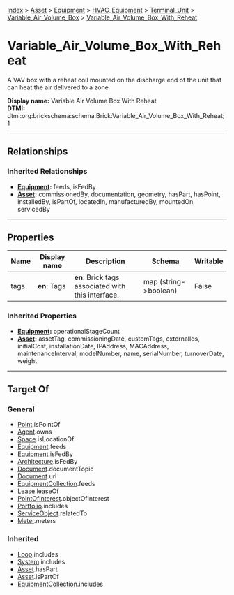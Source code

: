 [Index](../../../../../index.md) > [Asset](../../../../Asset.md) > [Equipment](../../../Equipment.md) > [HVAC_Equipment](../../HVAC_Equipment.md) > [Terminal_Unit](../Terminal_Unit.md) > [Variable_Air_Volume_Box](Variable_Air_Volume_Box.md) > [Variable_Air_Volume_Box_With_Reheat](#)
# Variable_Air_Volume_Box_With_Reheat

A VAV box with a reheat coil mounted on the discharge end of the unit that can heat the air delivered to a zone


**Display name:** Variable Air Volume Box With Reheat<br />
**DTMI:** dtmi:org:brickschema:schema:Brick:Variable_Air_Volume_Box_With_Reheat;1

---

## Relationships

### Inherited Relationships
* **[Equipment](../../../Equipment.md):** feeds, isFedBy
* **[Asset](../../../../Asset.md):** commissionedBy, documentation, geometry, hasPart, hasPoint, installedBy, isPartOf, locatedIn, manufacturedBy, mountedOn, servicedBy

---

## Properties

|Name|Display name|Description|Schema|Writable|
|-|-|-|-|-|
|tags|**en**: Tags|**en**: Brick tags associated with this interface.|map (string->boolean)|False|
### Inherited Properties
* **[Equipment](../../../Equipment.md):** operationalStageCount
* **[Asset](../../../../Asset.md):** assetTag, commissioningDate, customTags, externalIds, initialCost, installationDate, IPAddress, MACAddress, maintenanceInterval, modelNumber, name, serialNumber, turnoverDate, weight

---

## Target Of
### General
* [Point](../../../../../Point/Point.md).isPointOf
* [Agent](../../../../../Agent/Agent.md).owns
* [Space](../../../../../Space/Space.md).isLocationOf
* [Equipment](../../../Equipment.md).feeds
* [Equipment](../../../Equipment.md).isFedBy
* [Architecture](../../../../../Space/Architecture/Architecture.md).isFedBy
* [Document](../../../../../Information/Document/Document.md).documentTopic
* [Document](../../../../../Information/Document/Document.md).url
* [EquipmentCollection](../../../../../Collection/Equipment-.md).feeds
* [Lease](../../../../../Event/Lease.md).leaseOf
* [PointOfInterest](../../../../../Information/PointOfInterest.md).objectOfInterest
* [Portfolio](../../../../../Collection/Portfolio.md).includes
* [ServiceObject](../../../../../Information/ServiceObject/ServiceObject.md).relatedTo
* [Meter](../../../Meter/Meter.md).meters
### Inherited
* [Loop](../../../../../Collection/Loop/Loop.md).includes
* [System](../../../../../Collection/System/System.md).includes
* [Asset](../../../../Asset.md).hasPart
* [Asset](../../../../Asset.md).isPartOf
* [EquipmentCollection](../../../../../Collection/Equipment-.md).includes
